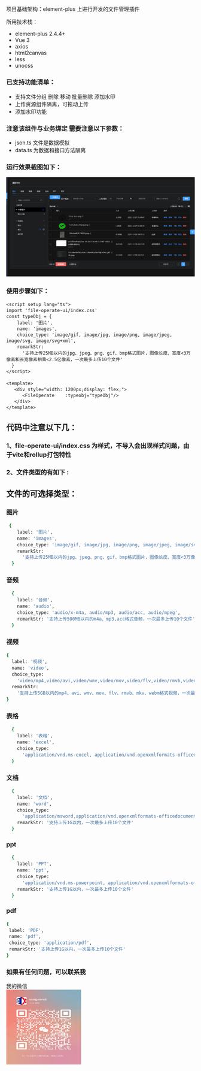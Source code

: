 ## 

项目基础架构：element-plus 上进行开发的文件管理插件

所用技术栈：

- element-plus 2.4.4+
- Vue 3
- axios 
- html2canvas
- less 
- unocss

###  已支持功能清单：
- 支持文件分组 删除 移动 批量删除 添加水印
- 上传资源组件隔离，可拖动上传
- 添加水印功能

### 注意该组件与业务绑定 需要注意以下参数：

- json.ts 文件是数据模拟
- data.ts 为数据和接口方法隔离

### 运行效果截图如下：
<img src="https://github.com/songyucoder/songgyu2024/blob/main/WechatIMG1426.jpg" />



### 使用步骤如下：
```shell
<script setup lang="ts">
import 'file-operate-ui/index.css'
const typeObj = {
    label: '图片',
    name: 'images',
    choice_type: 'image/gif, image/jpg, image/png, image/jpeg, image/svg, image/svg+xml',
    remarkStr:
      '支持上传25MB以内的jpg、jpeg、png、gif、bmp格式图片，图像长度、宽度<3万像素和长宽像素相乘<2.5亿像素，一次最多上传10个文件'
  }
</script>

<template>
   <div style="width: 1200px;display: flex;">
      <FileOperate    :typeobj="typeObj"/>
   </div>
</template>
```
<h2>代码中注意以下几：</h2>
<h3>1、file-operate-ui/index.css 为样式，不导入会出现样式问题，由于vite和rollup打包特性</h3>
<h3>2、文件类型的有如下 :</h3>

<h2>文件的可选择类型：</h2>
<h3>图片</h3>

```bash
 {
    label: '图片',
    name: 'images',
    choice_type: 'image/gif, image/jpg, image/png, image/jpeg, image/svg, image/svg+xml',
    remarkStr:
      '支持上传25MB以内的jpg、jpeg、png、gif、bmp格式图片，图像长度、宽度<3万像素和长宽像素相乘<2.5亿像素，一次最多上传10个文件'
  }
```

 <h3>音频</h3>

```bash
  {
    label: '音频',
    name: 'audio',
    choice_type: 'audio/x-m4a, audio/mp3, audio/acc, audio/mpeg',
    remarkStr: '支持上传500MB以内的m4a、mp3,acc格式音频，一次最多上传10个文件'
  }
```

 <h3>视频</h3>

  ```bash
  {
    label: '视频',
    name: 'video',
    choice_type:
      'video/mp4,video/avi,video/wmv,video/mov,video/flv,video/rmvb,video/mkv,video/webm',
    remarkStr:
      '支持上传5GB以内的mp4、avi、wmv、mov、flv、rmvb、mkv、webm格式视频，一次最多上传10个文件,当前版本最大支持1080高清转码'
  }
  ```

 <h3>表格</h3>

```bash
  {
    label: '表格',
    name: 'excel',
    choice_type:
      'application/vnd.ms-excel, application/vnd.openxmlformats-officedocument.spreadsheetml.sheet'
  }
```

<h3>文档</h3>

```bash
  {
    label: '文档',
    name: 'word',
    choice_type:
      'application/msword,application/vnd.openxmlformats-officedocument.wordprocessingml.document ',
    remarkStr: '支持上传1G以内，一次最多上传10个文件'
  }
  ```

<h3>ppt</h3>

```bash
  {
    label: 'PPT',
    name: 'ppt',
    choice_type:
      'application/vnd.ms-powerpoint, application/vnd.openxmlformats-officedocument.presentationml.presentation',
    remarkStr: '支持上传1G以内，一次最多上传10个文件'
  }
   ```

 <h3>pdf</h3>

   ```bash
  {
    label: 'PDF',
    name: 'pdf',
    choice_type: 'application/pdf',
    remarkStr: '支持上传1G以内，一次最多上传10个文件'
  }
   ```
### 如果有任何问题，可以联系我
<div style="display:flex;flex-direction:row"> 
   <div>
   <div>我的微信</div>
   <img style="width:200px;height:200px" src="https://github.com/songyucoder/songgyu2024/blob/main/WechatIMG1428.jpg" />
   </div>
</div>
